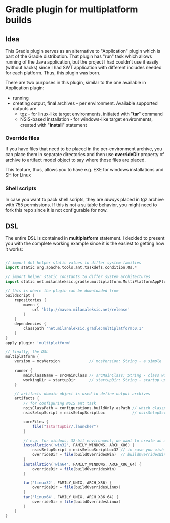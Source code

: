 Gradle plugin for multiplatform builds
===========================

Idea
----

This Gradle plugin serves as an alternative to "Application" plugin which is part of the Gradle distribution.
That plugin has "run" task which allows running of the Java application, but the project I had couldn't use
it easily (without hacks) since I had SWT application with different includes needed for each platform.
Thus, this plugin was born.

There are two purposes in this plugin, similar to the one available in Application plugin:
- running
- creating output, final archives - per environment. Available supported outputs are
    - tgz - for linux-like target environments, initiated with "**tar**" command
    - NSIS-based installation - for windows-like target environments, created with "**install**" statement

### Override files
If you have files that need to be placed in the per-environment archive, you can place them in separate
directories and then use **overrideDir** property of archive to artifact model object to say where those 
files are placed.

This feature, thus, allows you to have e.g. EXE for windows installations and SH for Linux

### Shell scripts
In case you want to pack shell scripts, they are *always* placed in tgz archive with 755 permissions.
If this is not a suitable behavior, you might need to fork this repo since it is not configurable for now.

DSL
---

The entire DSL is contained in **multiplatform** statement. I decided to present you with the complete working
example since it is the easiest to getting how it works:

```groovy

// import Ant helper static values to differ system families
import static org.apache.tools.ant.taskdefs.condition.Os.*

// import helper static constants to differ system architectures
import static net.milanaleksic.gradle.multiplatform.MultiPlatformAppPlugin.*

// this is where the plugin can be downloaded from
buildscript {
    repositories {
        maven {
            url 'http://maven.milanaleksic.net/release'
        }
    }
    dependencies {
        classpath 'net.milanaleksic.gradle:multiplatform:0.1'
    }
}
apply plugin: 'multiplatform'

// finally, the DSL
multiplatform {
    version = mcsVersion             // mcsVersion: String - a simple 

    runner {
        mainClassName = srcMainClass // srcMainClass: String - class with main()
        workingDir = startupDir      // startupDir: String - startup up directory for the JVM process
    }

    // artifacts domain object is used to define output archives
    artifacts {
        // for configuring NSIS ant task
        nsisClassPath = configurations.buildOnly.asPath // which classpath contains NSIS ant jar?
        nsisSetupScript = nsisSetupScriptLoc            // nsisSetupScriptLoc: String - location of global NSIS script

        coreFiles {
            file("$startupDir/.launcher")
        }

        // e.g. for windows, 32-bit environment, we want to create an archive with "win32" suffix 
        installation('win32', FAMILY_WINDOWS, ARCH_X86) {
            nsisSetupScript = nsisSetupScriptLoc32 // in case you wish to override global NSIS script
            overrideDir = file(buildOverridesWin)  // buildOverridesWin: String - override files for this environment
        }
        installation('win64', FAMILY_WINDOWS, ARCH_X86_64) {
            overrideDir = file(buildOverridesWin)
        }

        tar('linux32', FAMILY_UNIX, ARCH_X86) {
            overrideDir = file(buildOverridesLinux)
        }
        tar('linux64', FAMILY_UNIX, ARCH_X86_64) {
            overrideDir = file(buildOverridesLinux)
        }
    }
}
```
